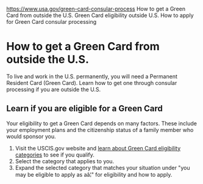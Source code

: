 

https://www.usa.gov/green-card-consular-process
How to get a Green Card from outside the U.S.
Green Card eligibility outside U.S.
How to apply for Green Card consular processing

How to get a Green Card from outside the U.S.
=============================================

To live and work in the U.S. permanently, you will need a Permanent Resident Card (Green Card). Learn how to get one through consular processing if you are outside the U.S.

**Learn if you are eligible for a Green Card**
----------------------------------------------

Your eligibility to get a Green Card depends on many factors. These include your employment plans and the citizenship status of a family member who would sponsor you.

1. Visit the USCIS.gov website and
   [learn about Green Card eligibility categories](https://www.uscis.gov/green-card/green-card-eligibility-categories)
   to see if you qualify.
2. Select the category that applies to you.
3. Expand the selected category that matches your situation under "you may be eligible to apply as aâ¦" for eligibility and how to apply.
